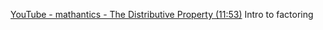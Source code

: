 [YouTube - mathantics - The Distributive Property (11:53)](https://www.youtube.com/watch?v=v-6MShC82ow&list=PLUPEBWbAHUsym6gcZi7rfeysMRxIrnLrf&index=4) Intro to factoring